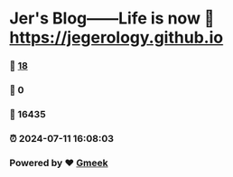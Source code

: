 # Jer's Blog——Life is now :link: https://jegerology.github.io 
### :page_facing_up: [18](https://jegerology.github.io/tag.html) 
### :speech_balloon: 0 
### :hibiscus: 16435 
### :alarm_clock: 2024-07-11 16:08:03 
### Powered by :heart: [Gmeek](https://github.com/Meekdai/Gmeek)
